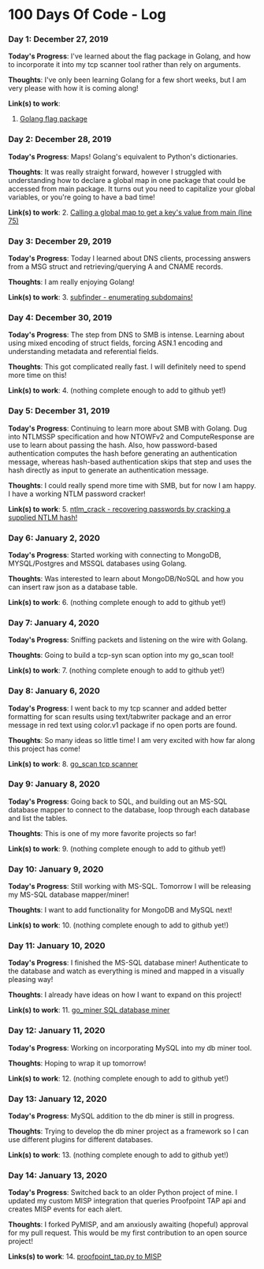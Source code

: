 # 100 Days Of Code - Log

### Day 1: December 27, 2019 

**Today's Progress**: I've learned about the flag package in Golang, and how to incorporate it into my tcp scanner tool rather than rely on arguments.

**Thoughts**: I've only been learning Golang for a few short weeks, but I am very please with how it is coming along!

**Link(s) to work**:
1. [Golang flag package](https://github.com/goodlandsecurity/go_scan/commit/6b5246a508cf8c6653ca1b1f0d93bbfecd499bd3)

### Day 2: December 28, 2019 

**Today's Progress**: Maps! Golang's equivalent to Python's dictionaries. 

**Thoughts**: It was really straight forward, however I struggled with understanding how to declare a global map in one package that could be accessed from main package. It turns out you need to capitalize your global variables, or you're going to have a bad time!  

**Link(s) to work**:
2. [Calling a global map to get a key's value from main (line 75)](https://github.com/goodlandsecurity/go_scan/commit/4f659d3da13952fbcb084987b863621a45c2dcff)

### Day 3: December 29, 2019 

**Today's Progress**: Today I learned about DNS clients, processing answers from a MSG struct and retrieving/querying A and CNAME records. 

**Thoughts**: I am really enjoying Golang!

**Link(s) to work**:
3. [subfinder - enumerating subdomains!](https://github.com/goodlandsecurity/subfinder)

### Day 4: December 30, 2019

**Today's Progress**: The step from DNS to SMB is intense. Learning about using mixed encoding of struct fields, forcing ASN.1 encoding and understanding metadata and referential fields.

**Thoughts**: This got complicated really fast. I will definitely need to spend more time on this! 

**Link(s) to work**:
4. (nothing complete enough to add to github yet!) 

### Day 5: December 31, 2019

**Today's Progress**: Continuing to learn more about SMB with Golang. Dug into NTLMSSP specification and how NTOWFv2 and ComputeResponse are use to learn about passing the hash. Also, how password-based authentication computes the hash before generating an authentication message, whereas hash-based authentication skips that step and uses the hash directly as input to generate an authentication message. 

**Thoughts**: I could really spend more time with SMB, but for now I am happy. I have a working NTLM password cracker!

**Link(s) to work**:
5. [ntlm_crack - recovering passwords by cracking a supplied NTLM hash!](https://github.com/goodlandsecurity/ntlm_crack)

### Day 6: January 2, 2020

**Today's Progress**: Started working with connecting to MongoDB, MYSQL/Postgres and MSSQL databases using Golang. 

**Thoughts**: Was interested to learn about MongoDB/NoSQL and how you can insert raw json as a database table. 

**Link(s) to work**:
6. (nothing complete enough to add to github yet!)

### Day 7: January 4, 2020

**Today's Progress**: Sniffing packets and listening on the wire with Golang.

**Thoughts**: Going to build a tcp-syn scan option into my go_scan tool! 

**Link(s) to work**:
7. (nothing complete enough to add to github yet!)

### Day 8: January 6, 2020

**Today's Progress**: I went back to my tcp scanner and added better formatting for scan results using text/tabwriter package and an error message in red text using color.v1 package if no open ports are found.

**Thoughts**: So many ideas so little time! I am very excited with how far along this project has come!

**Link(s) to work**:
8. [go_scan tcp scanner](https://github.com/goodlandsecurity/go_scan)

### Day 9: January 8, 2020

**Today's Progress**: Going back to SQL, and building out an MS-SQL database mapper to connect to the database, loop through each database and list the tables.

**Thoughts**: This is one of my more favorite projects so far!

**Link(s) to work**:
9. (nothing complete enough to add to github yet!)

### Day 10: January 9, 2020

**Today's Progress**: Still working with MS-SQL. Tomorrow I will be releasing my MS-SQL database mapper/miner!

**Thoughts**: I want to add functionality for MongoDB and MySQL next!

**Link(s) to work**:
10. (nothing complete enough to add to github yet!)

### Day 11: January 10, 2020

**Today's Progress**: I finished the MS-SQL database miner! Authenticate to the database and watch as everything is mined and mapped in a visually pleasing way! 

**Thoughts**: I already have ideas on how I want to expand on this project! 

**Link(s) to work**:
11. [go_miner SQL database miner](https://github.com/goodlandsecurity/go_miner)

### Day 12: January 11, 2020

**Today's Progress**: Working on incorporating MySQL into my db miner tool.

**Thoughts**: Hoping to wrap it up tomorrow!

**Link(s) to work**:
12. (nothing complete enough to add to github yet!)

### Day 13: January 12, 2020

**Today's Progress**: MySQL addition to the db miner is still in progress.

**Thoughts**: Trying to develop the db miner project as a framework so I can use different plugins for different databases.

**Link(s) to work**:
13. (nothing complete enough to add to github yet!)

### Day 14: January 13, 2020

**Today's Progress**: Switched back to an older Python project of mine. I updated my custom MISP integration that queries Proofpoint TAP api and creates MISP events for each alert.

**Thoughts**: I forked PyMISP, and am anxiously awaiting (hopeful) approval for my pull request. This would be my first contribution to an open source project!

**Links(s) to work**:
14. [proofpoint_tap.py to MISP](https://github.com/goodlandsecurity/PyMISP/blob/proofpoint-tap-integration/examples/proofpoint_tap.py)
